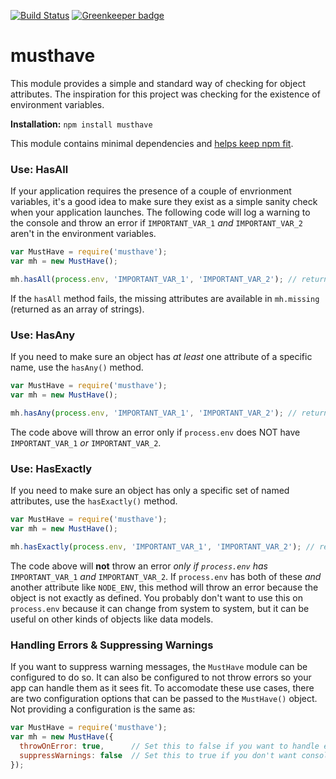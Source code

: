 [![Build Status](https://travis-ci.org/coreybutler/musthave.svg)](https://travis-ci.org/coreybutler/musthave) [![Greenkeeper badge](https://badges.greenkeeper.io/coreybutler/musthave.svg)](https://greenkeeper.io/)

# musthave

This module provides a simple and standard way of checking for object attributes.
The inspiration for this project was checking for the existence of environment variables.

**Installation:** `npm install musthave`

This module contains minimal dependencies and [helps keep npm fit](https://medium.com/@goldglovecb/npm-needs-a-personal-trainer-537e0f8859c6).

### Use: HasAll

If your application requires the presence of a couple of envrionment variables, it's a good idea to make sure they exist as a simple sanity check when your application launches. The following code will log a warning to the console and throw an error if `IMPORTANT_VAR_1` _and_ `IMPORTANT_VAR_2` aren't in the environment variables.

```js
var MustHave = require('musthave');
var mh = new MustHave();

mh.hasAll(process.env, 'IMPORTANT_VAR_1', 'IMPORTANT_VAR_2'); // returns boolean
```

If the `hasAll` method fails, the missing attributes are available in `mh.missing` (returned as an array of strings).

### Use: HasAny

If you need to make sure an object has _at least_ one attribute of a specific name, use the `hasAny()` method.

```js
var MustHave = require('musthave');
var mh = new MustHave();

mh.hasAny(process.env, 'IMPORTANT_VAR_1', 'IMPORTANT_VAR_2'); // returns boolean
```

The code above will throw an error only if `process.env` does NOT have `IMPORTANT_VAR_1` _or_ `IMPORTANT_VAR_2`.

### Use: HasExactly

If you need to make sure an object has only a specific set of named attributes, use the `hasExactly()` method.

```js
var MustHave = require('musthave');
var mh = new MustHave();

mh.hasExactly(process.env, 'IMPORTANT_VAR_1', 'IMPORTANT_VAR_2'); // returns boolean
```

The code above will **not** throw an error _only if `process.env` has_ `IMPORTANT_VAR_1` _and_ `IMPORTANT_VAR_2`. If `process.env` has both of these _and_ another attribute like `NODE_ENV`, this method will throw an error because the object is not exactly as defined. You probably don't want to use this on `process.env` because it can change from system to system, but it can be useful on other kinds of objects like data models.

### Handling Errors & Suppressing Warnings

If you want to suppress warning messages, the `MustHave` module can be configured to do so. It can also be configured to not throw errors so your app can handle them as it sees fit. To accomodate these use cases, there are two configuration options that can be passed to the `MustHave()` object. Not providing a configuration is the same as:

```js
var MustHave = require('musthave');
var mh = new MustHave({
  throwOnError: true,      // Set this to false if you want to handle errors on our own
  suppressWarnings: false  // Set this to true if you don't want console output for warnings.
});
```
